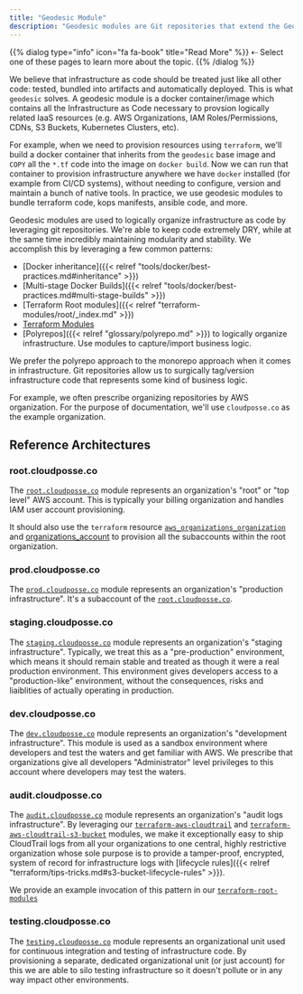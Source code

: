 ```yaml
---
title: "Geodesic Module"
description: "Geodesic modules are Git repositories that extend the Geodesic base docker image and contain all Infrastructure as Code."
---
```

{{% dialog type="info" icon="fa fa-book" title="Read More" %}}
⇠ Select one of these pages to learn more about the topic.
{{% /dialog %}}

We believe that infrastructure as code should be treated just like all other code: tested, bundled into artifacts and automatically deployed. This is what `geodesic` solves. A geodesic module is a docker container/image which contains all the Infrastructure as Code necessary to provsion logically related IaaS resources (e.g. AWS Organizations, IAM Roles/Permissions, CDNs, S3 Buckets, Kubernetes Clusters, etc).

For example, when we need to provision resources using `terraform`, we'll build a docker container that inherits from the `geodesic` base image and `COPY` all the `*.tf` code into the image on `docker build`. Now we can run that container to provision infrastructure anywhere we have `docker` installed (for example from CI/CD systems), without needing to configure, version and maintain a bunch of native tools. In practice, we use geodesic modules to bundle terraform code, kops manifests, ansible code, and more.

Geodesic modules are used to logically organize infrastructure as code by leveraging git repositories. We're able to keep code extremely DRY, while at the same time incredibly maintaining modularity and stability. We accomplish this by leveraging a few common patterns:

- [Docker inheritance]({{< relref "tools/docker/best-practices.md#inheritance" >}})
- [Multi-stage Docker Builds]({{< relref "tools/docker/best-practices.md#multi-stage-builds" >}})
- [Terraform Root modules]({{< relref "terraform-modules/root/_index.md" >}})
- [Terraform Modules](/terraform-modules/)
- [Polyrepos]({{< relref "glossary/polyrepo.md" >}}) to logically organize infrastructure. Use modules to capture/import business logic.

We prefer the polyrepo approach to the monorepo approach when it comes in infrastructure. Git repositories allow us to surgically tag/version infrastructure code that represents some kind of business logic.

For example, we often prescribe organizing repositories by AWS organization. For the purpose of documentation, we'll use `cloudposse.co` as the example organization.

## Reference Architectures

### root.cloudposse.co

The [`root.cloudposse.co`](https://github.com/cloudposse/root.cloudposse.co) module represents an organization's "root" or "top level" AWS account. This is typically your billing organization and handles IAM user account provisioning.

It should also use the `terraform` resource  [`aws_organizations_organization`](https://www.terraform.io/docs/providers/aws/r/organizations_organization.html) and [organizations_account](https://www.terraform.io/docs/providers/aws/r/organizations_account.html) to provision all the subaccounts within the root organization.

### prod.cloudposse.co

The [`prod.cloudposse.co`](https://github.com/cloudposse/prod.cloudposse.co) module represents an organization's "production infrastructure". It's a subaccount of the [`root.cloudposse.co`](https://github.com/cloudposse/root.cloudposse.co).

### staging.cloudposse.co

The [`staging.cloudposse.co`](https://github.com/cloudposse/staging.cloudposse.co) module represents an organization's "staging infrastructure".  Typically, we treat this as a "pre-production" environment, which means it should remain stable and treated as though it were a real production environment. This environment gives developers access to a "production-like" environment, without the consequences, risks and liaiblities of actually operating in production.

### dev.cloudposse.co

The [`dev.cloudposse.co`](https://github.com/cloudposse/dev.cloudposse.co) module represents an organization's "development infrastructure". This module is used as a sandbox environment where developers and test the waters and get familiar with AWS. We prescribe that organizations give all developers "Administrator" level privileges to this account where developers may test the waters.

### audit.cloudposse.co

The [`audit.cloudposse.co`](https://github.com/cloudposse/audit.cloudposse.co) module represents an organization's "audit logs infrastructure".  By leveraging our [`terraform-aws-cloudtrail`](https://github.com/cloudposse/terraform-aws-cloudtrail) and [`terraform-aws-cloudtrail-s3-bucket`](https://github.com/cloudposse/terraform-aws-cloudtrail-s3-bucket)  modules, we make it exceptionally easy to ship CloudTrail logs from all your organizations to one central, highly restrictive organization whose sole purpose is to provide a tamper-proof, encrypted, system of record for infrastructure logs with [lifecycle rules]({{< relref "terraform/tips-tricks.md#s3-bucket-lifecycle-rules" >}}).

We provide an example invocation of this pattern in our [`terraform-root-modules`](https://github.com/cloudposse/terraform-root-modules/tree/0.1.5/aws/cloudtrail)

### testing.cloudposse.co

The [`testing.cloudposse.co`](https://github.com/cloudposse/testing.cloudposse.co) module represents an organizational unit used for continuous integration and testing of infrastructure code. By provisioning a separate, dedicated organizational unit (or just account) for this we are able to silo testing infrastructure so it doesn't pollute or in any way impact other environments.
